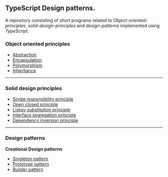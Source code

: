 ## TypeScript Design patterns.

A repository consisting of short programs related to _Object-oriented-principles_, _solid-design-principles_ and _design-patterns_ implemented using _TypeScript_.

### Object oriented principles

- [Abstraction](./object-oriented-principles/abstraction/index.ts)
- [Encapsulation](./object-oriented-principles/encapsulation/index.ts)
- [Polymorphism](./object-oriented-principles/polymorphism//index.ts)
- [Inheritance](./object-oriented-principles/inheritance/index.ts)

---

### Solid design principles

- [Single responsibility principle](./solid-design-principles/single-responsibility-principle/index.ts)
- [Open closed principle](./solid-design-principles/open-closed-principle/index.ts)
- [Liskov substitution principle](./solid-design-principles/liskov-substitution-principle/index.ts)
- [Interface segregation principle](./solid-design-principles/interface-segregation-principle/index.ts)
- [Dependency inversion principle](./solid-design-principles/dependency-inversion-principle/index.ts)

---

### Design patterns

**Creational Design patterns**

- [Singleton pattern](./creational-design-patterns/singleton-pattern/index.ts)
- [Prototype pattern](./creational-design-patterns/prototype-pattern/index.ts)
- [Builder pattern](./creational-design-patterns/builder-pattern/index.ts)
